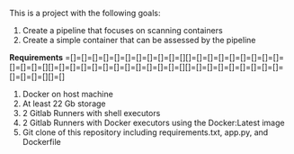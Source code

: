 This is a project with the following goals:

1) Create a pipeline that focuses on scanning containers
2) Create a simple container that can be assessed by the pipeline


**Requirements**
=[]=[]=[]=[]=[]=[]=[]=[]=[]=[]=[][]=[]=[]=[]=[]=[]=[]=[]=[]=[]=[]=[]=[][]=[]=[]=[]=[]=[]=[]=[]=[]=[]=[]=[]=[][]=[]=[]=[]=[]=[]=[]=[]=[]=[]=[]=[]=[][]=[]

1) Docker on host machine
2) At least 22 Gb storage
3) 2 Gitlab Runners with shell executors
4) 2 Gitlab Runners with Docker executors using the Docker:Latest image
5) Git clone of this repository including requirements.txt, app.py, and Dockerfile


